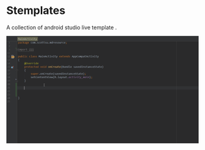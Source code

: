 # Stemplates
A collection of android studio live template .

 ![](https://github.com/ScottSu163425/Stemplates/raw/master/screenshots/java.gif)  
